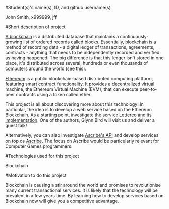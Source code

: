 #Student(s)'s name(s), ID, and github username(s)

John Smith, x999999, jff

#Short description of project

[A blockchain](https://en.wikipedia.org/wiki/Blockchain_(database)) is a distributed database that maintains a continuously-growing list of ordered records called blocks. Essentially,
blockchain is a method of recording data - a digital ledger of transactions, agreements, contracts - anything that needs to be independently recorded and verified as having happened.
The big difference is that this ledger isn't stored in one place, it's distributed across several, hundreds or even thousands of computers around the world (see [this](http://www.bbc.co.uk/news/business-35370304)).

[Ethereum](https://en.wikipedia.org/wiki/Ethereum) is a public blockchain-based distributed computing platform, featuring smart contract functionality. It provides a decentralized virtual machine, the Ethereum Virtual Machine (EVM), that can execute peer-to-peer contracts using a token called ether.

This project is all about discovering more about this technology! In particular, the idea is to develop a web service based on the Ethereum Blockchain. As a starting point, investigate the service [Lottereo](http://lottereo.com) and [its implementation](https://github.com/glynnbird/lottereum). One of the authors, Glynn Bird will visit us and deliver a guest talk!

Alternatively, you can also investigate [Ascribe's API](http://docs.ascribe.apiary.io) and develop services on top os [Ascribe](https://www.ascribe.io). The focus on Ascribe would be particularly relevant for Computer Games programmers.

#Technologies used for this project

Blockchain

#Motivation to do this project

Blockchain is causing a stir around the world and promises to revolutionise many current transactional services. It is likely that the technology will be prevalent in a few years time. By learning how to develop services based on Blockchain now will give you a competitive advantage.
